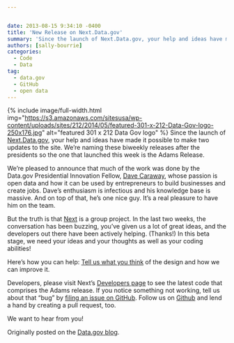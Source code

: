 ```yaml
---


date: 2013-08-15 9:34:10 -0400
title: 'New Release on Next.Data.gov'
summary: 'Since the launch of Next.Data.gov, your help and ideas have made it possible to make two updates to the site. We&amp;#8217;re naming these biweekly releases after the presidents so the one that launched this week is the Adams Release. We&amp;#8217;re pleased to announce that much of'
authors: [sally-bourrie]
categories:
  - Code
  - Data
tag:
  - data.gov
  - GitHub
  - open data
---
```


{% include image/full-width.html img="https://s3.amazonaws.com/sitesusa/wp-content/uploads/sites/212/2014/05/featured-301-x-212-Data-Gov-logo-250x176.jpg" alt="featured 301 x 212 Data Gov logo" %}
Since the launch of [Next.Data.gov](http://next.data.gov/), your help and ideas have made it possible to make two updates to the site. We&#8217;re naming these biweekly releases after the presidents so the one that launched this week is the Adams Release.

We&#8217;re pleased to announce that much of the work was done by the Data.gov Presidential Innovation Fellow, [Dave Caraway](http://www.whitehouse.gov/innovationfellows/round-2-fellows), whose passion is open data and how it can be used by entrepreneurs to build businesses and create jobs. Dave&#8217;s enthusiasm is infectious and his knowledge base is massive. And on top of that, he’s one nice guy. It’s a real pleasure to have him on the team.

But the truth is that [Next](http://next.data.gov/) is a group project. In the last two weeks, the conversation has been buzzing, you&#8217;ve given us a lot of great ideas, and the developers out there have been actively helping. (Thanks!) In this beta stage, we need your ideas and your thoughts as well as your coding abilities!

Here’s how you can help: [Tell us what you think](http://www.quora.com/Government/How-should-we-continue-to-improve-Data-gov) of the design and how we can improve it.

Developers, please visit Next’s [Developers page](http://next.data.gov/developers/) to see the latest code that comprises the Adams release. If you notice something not working, tell us about that &#8220;bug&#8221; by <a href="https://github.com/GSA/datagov-design/issues/t_blank" target="_blank">filing an issue on GitHub</a>. Follow us on <a href="https://github.com/GSA/datagov-design" target="_blank">Github</a> and lend a hand by creating a pull request, too.

We want to hear from you!

Originally posted on the [Data.gov blog](http://www.data.gov/blogs).